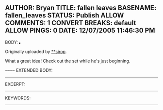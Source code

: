 AUTHOR: Bryan
TITLE: fallen leaves
BASENAME: fallen_leaves
STATUS: Publish
ALLOW COMMENTS: 1
CONVERT BREAKS: __default__
ALLOW PINGS: 0
DATE: 12/07/2005 11:46:30 PM
-----
BODY:
<a href="http://www.flickr.com/photos/digianalogue/70741804/" title="photo sharing"><img src="http://static.flickr.com/34/70741804_6a8813f43d_m.jpg" alt="" style="border: solid 2px #000000;" /></a>

Originally uploaded by <a href="http://www.flickr.com/people/digianalogue/">**sirop</a>.
</span>
<br clear="all" />
<p style="">What a great idea! Check out the set while he's just beginning.</p>
-----
EXTENDED BODY:

-----
EXCERPT:

-----
KEYWORDS:

-----


